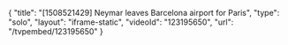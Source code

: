 {
    "title": "[1508521429] Neymar leaves Barcelona airport for Paris",
    "type": "solo",
    "layout": "iframe-static",
    "videoId": "123195650",
    "url": "\/tvpembed\/123195650"
}